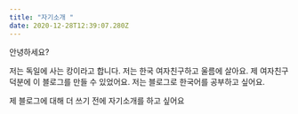 ```yaml
---
title: "자기소개 "
date: 2020-12-28T12:39:07.280Z
---
```

안녕하세요?

저는 독일에 사는 캉이라고 합니다. 저는 한국 여자친구하고 울름에 살아요. 제 여자친구 덕분에 이 블로그를 만들 수 있었어요. 저는 블로그로 한국어를 공부하고 싶어요. 

제 블로그에 대해 더 쓰기 전에 자기소개를 하고 싶어요

![]()